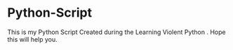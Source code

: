 # Python-Script

This is my Python Script Created during the Learning Violent Python . Hope this will help you.

